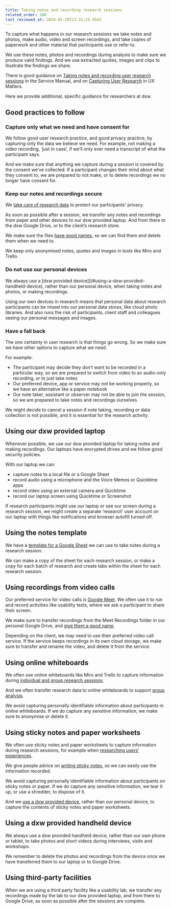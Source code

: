 ```yaml
---
title: Taking notes and recording research sessions
related_order: 180
last_reviewed_at: 2024-01-29T13:31:14.454Z
---
```

To capture what happens in our research sessions we take notes and photos, make audio, video and screen recordings, and take copies of paperwork and other material that participants use or refer to.

We use these notes, photos and recordings during analysis to make sure we produce valid findings. And we use extracted quotes, images and clips to illustrate the findings we share.

There is good guidance on
[Taking notes and recording user research sessions](https://www.gov.uk/service-manual/user-research/taking-notes-and-recording-user-research-sessions)
in the Service Manual, and on
[Capturing User Research](https://www.uxmatters.com/mt/archives/2012/04/capturing-user-research.php)
in UX Matters.

Here we provide additional, specific guidance for researchers at dxw.

## Good practices to follow

### Capture only what we need and have consent for

We follow good user research practice, and good privacy practice, by capturing only the data we believe we need. For example, not making a video recording, ‘just in case’, if we’ll only ever need a transcript of what the participant says.

And we make sure that anything we capture during a session is covered by the consent we’ve collected. If a participant changes their mind about what they consent to, we are prepared to not make, or to delete recordings we no longer have consent for.

### Keep our notes and recordings secure

We [take care of research data](/user-research/taking-care-of-research-data/) to protect our participants’ privacy.

As soon as possible after a session, we transfer any notes and recordings from paper and other devices to our dxw provided laptop. And from there to the dxw Google Drive, or to the client’s research store.

We make sure the files
[have good names](/user-research/taking-care-of-research-data/#identifying-research-data-clearly),
so we can find them and delete them when we need to.

We keep only anonymised notes, quotes and images in tools like Miro and Trello.

### Do not use our personal devices

We always use a
[dxw provided device]](#using-a-dxw-provided-handheld-device),
rather than our personal device, when taking notes and photos, or making recordings.

Using our own devices in research means that personal data about research participants can be mixed into our personal data stores, like cloud photo libraries. And also runs the risk of participants, client staff and colleagues seeing our personal messages and images.

### Have a fall back

The one certainty in user research is that things go wrong. So we make sure we have other options to capture what we need.

For example:

* The participant may decide they don’t want to be recorded in a particular way, so we are prepared to switch from video to an audio-only recording, or to just take notes
* Our preferred device, app or service may not be working properly, so we have an alternative like a paper notebook
* Our note taker, assistant or observer may not be able to join the session, so we are prepared to take notes and recordings ourselves

We might decide to cancel a session if note taking, recording or data collection is not possible, and it is essential for the research activity.

## Using our dxw provided laptop

Whenever possible, we use our dxw provided laptop for taking notes and making recordings. Our laptops have encrypted drives and we follow good security policies.

With our laptop we can:

* capture notes to a local file or a Google Sheet
* record audio using a microphone and the Voice Memos or Quicktime apps
* record video using an external camera and Quicktime
* record our laptop screen using Quicktime or Screenshot

If research participants might use our laptop or see our screen during a research session, we might create a separate ‘research’ user account
on our laptop with things like notifications and browser autofill turned off.

## Using the notes template

We have a
[template for a Google Sheet](https://drive.google.com/open?id=1r6xtVgHBFTDxbFGSqk3wXFDy_5JDwkBpGBHibnLKuwM)
we can use to take notes during a research session.

We can make a copy of the sheet for each research session, or make a copy for each batch of research and create tabs within the sheet for each research session.

## Using recordings from video calls

Our preferred service for video calls is
[Google Meet](https://meet.google.com/).
We often use it to run and record activities like usability tests, where we ask a participant to share their screen.

We make sure to transfer recordings from the Meet Recordings folder in our personal Google Drive, and
[give them a good name](/user-research/taking-care-of-research-data/#identifying-research-data-clearly).

Depending on the client, we may need to use their preferred video call service. If the service keeps recordings in its own cloud storage, we make sure to transfer and rename the video, and delete it from the service.

## Using online whiteboards

We often use online whiteboards like Miro and Trello to capture information during
[individual and group research sessions](/user-research/choosing-and-using-research-methods/#workshops-and-group-activities).

And we often transfer research data to online whiteboards to support [group analysis](/user-research/choosing-and-using-analysis-and-synthesis-methods/).

We avoid capturing personally identifiable information about participants in online whiteboards. If we do capture any sensitive information, we make sure to anonymise or delete it.

## Using sticky notes and paper worksheets

We often use sticky notes and paper worksheets to capture information during research sessions, for example when
[researching users’ experiences](/user-research/choosing-and-using-research-methods/#experience-and-journey-mapping).

We give people advice on
[writing sticky notes](https://www.gov.uk/service-manual/user-research/taking-notes-and-recording-user-research-sessions#using-sticky-notes),
so we can easily use the information recorded.

We avoid capturing personally identifiable information about participants on sticky notes or paper. If we do capture any sensitive information, we tear it up, or use a shredder, to dispose of it.

And we
[use a dxw provided device](#using-a-dxw-provided-handheld-device),
rather than our personal device, to capture the contents of sticky notes and paper worksheets.

## Using a dxw provided handheld device

We always use a dxw provided handheld device, rather than our own phone or tablet, to take photos and short videos during interviews, visits and workshops.

We remember to delete the photos and recordings from the device once we have transferred them to our laptop or to Google Drive.

## Using third-party facilities

When we are using a third party facility like a usability lab, we transfer any recordings made by the lab to our dxw provided laptop, and from there to Google Drive, as soon as possible after the sessions are complete.
